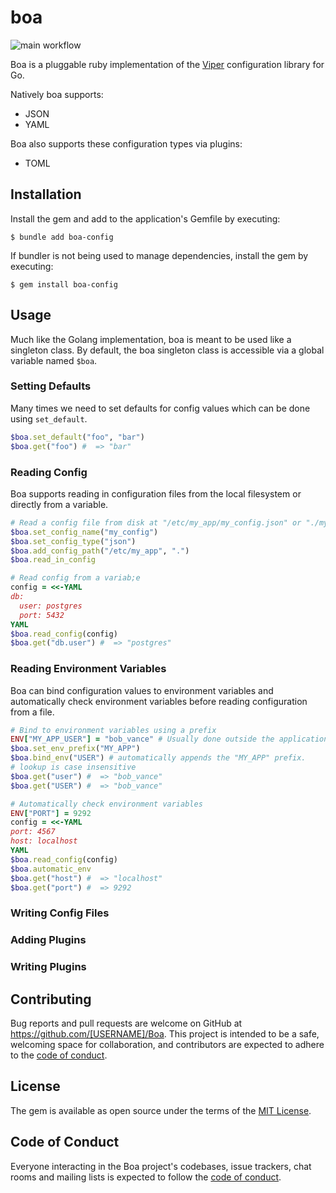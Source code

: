 # boa

![main workflow](https://github.com/gscho/boa-config/actions/workflows/main.yml/badge.svg)

Boa is a pluggable ruby implementation of the [Viper](https://github.com/spf13/viper) configuration library for Go.

Natively boa supports:

- JSON
- YAML

Boa also supports these configuration types via plugins:

- TOML

## Installation

Install the gem and add to the application's Gemfile by executing:

    $ bundle add boa-config

If bundler is not being used to manage dependencies, install the gem by executing:

    $ gem install boa-config

## Usage

Much like the Golang implementation, boa is meant to be used like a singleton class. By default, the boa singleton class is accessible via a global variable named `$boa`.

### Setting Defaults

Many times we need to set defaults for config values which can be done using `set_default`.

```ruby
$boa.set_default("foo", "bar")
$boa.get("foo") #  => "bar"
```

### Reading Config

Boa supports reading in configuration files from the local filesystem or directly from a variable.

```ruby
# Read a config file from disk at "/etc/my_app/my_config.json" or "./my_config.json" in that order.
$boa.set_config_name("my_config")
$boa.set_config_type("json")
$boa.add_config_path("/etc/my_app", ".")
$boa.read_in_config

# Read config from a variab;e
config = <<-YAML
db:
  user: postgres
  port: 5432
YAML
$boa.read_config(config)
$boa.get("db.user") #  => "postgres"
```

### Reading Environment Variables

Boa can bind configuration values to environment variables and automatically check environment variables before reading configuration from a file.

```ruby
# Bind to environment variables using a prefix
ENV["MY_APP_USER"] = "bob_vance" # Usually done outside the application
$boa.set_env_prefix("MY_APP")
$boa.bind_env("USER") # automatically appends the "MY_APP" prefix.
# lookup is case insensitive
$boa.get("user") #  => "bob_vance"
$boa.get("USER") #  => "bob_vance"

# Automatically check environment variables
ENV["PORT"] = 9292
config = <<-YAML
port: 4567
host: localhost
YAML
$boa.read_config(config)
$boa.automatic_env
$boa.get("host") #  => "localhost"
$boa.get("port") #  => 9292
```

### Writing Config Files

### Adding Plugins

### Writing Plugins

## Contributing

Bug reports and pull requests are welcome on GitHub at https://github.com/[USERNAME]/Boa. This project is intended to be a safe, welcoming space for collaboration, and contributors are expected to adhere to the [code of conduct](https://github.com/[USERNAME]/Boa/blob/main/CODE_OF_CONDUCT.md).

## License

The gem is available as open source under the terms of the [MIT License](https://opensource.org/licenses/MIT).

## Code of Conduct

Everyone interacting in the Boa project's codebases, issue trackers, chat rooms and mailing lists is expected to follow the [code of conduct](https://github.com/[USERNAME]/Boa/blob/main/CODE_OF_CONDUCT.md).
